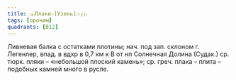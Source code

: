 ```yaml
---
title: ⒜Плаки-[Узень]⒯⒵
tags: [ороним]
quadrants: [В12]
---
```


Ливневая балка с остатками плотины; нач. под зап. склоном г. Легенлер, впад. в
вдхр в 0,7 км к В от нп Солнечная Долина (Судак.) ср. тюрк. пляки – «небольшой
плоский камень»; ср. греч. плака – плита – подобных камней много в русле.
